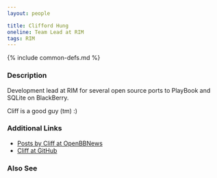 ```yaml
---
layout: people

title: Clifford Hung
oneline: Team Lead at RIM
tags: RIM
---
```

{% include common-defs.md %}

### Description

Development lead at RIM for several open source ports to PlayBook and SQLite on BlackBerry.

Cliff is a good guy (tm) :)

### Additional Links
* [Posts by Cliff at OpenBBNews](http://openbbnews.wordpress.com/author/chungrim)
* [Cliff at GitHub](http://github.com/hungc)

### Also See
